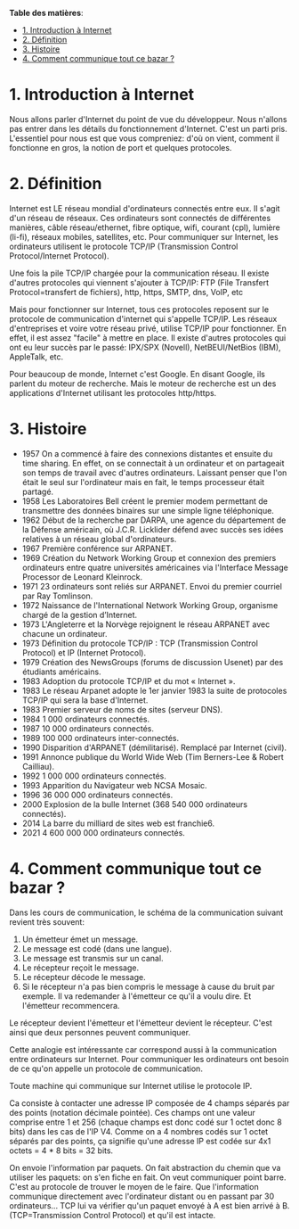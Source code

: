 
**Table des matières**:
<!-- @import "[TOC]" {cmd="toc" depthFrom=1 depthTo=6 orderedList=false} -->

<!-- code_chunk_output -->

- [1. Introduction à Internet](#1-introduction-à-internet)
- [2. Définition](#2-définition)
- [3. Histoire](#3-histoire)
- [4. Comment communique tout ce bazar ?](#4-comment-communique-tout-ce-bazar-)

<!-- /code_chunk_output -->

# 1. Introduction à Internet
Nous allons parler d'Internet du point de vue du développeur. Nous n'allons pas entrer dans les détails du fonctionnement d'Internet. C'est un parti pris. L'essentiel pour nous est que vous compreniez: d'où on vient, comment il fonctionne en gros, la notion de port et quelques protocoles.


# 2. Définition
Internet est LE réseau mondial d'ordinateurs connectés entre eux. Il s'agit d'un réseau de réseaux. Ces ordinateurs sont connectés de différentes manières, câble réseau/ethernet, fibre optique, wifi, courant (cpl), lumière (li-fi), réseaux mobiles, satellites, etc. Pour communiquer sur Internet, les ordinateurs utilisent le protocole TCP/IP (Transmission Control Protocol/Internet Protocol). 

Une fois la pile TCP/IP chargée pour la communication réseau. Il existe d'autres protocoles qui viennent s'ajouter à TCP/IP: FTP (File Transfert Protocol=transfert de fichiers), http, https, SMTP, dns, VoIP, etc

Mais pour fonctionner sur Internet, tous ces protocoles reposent sur le protocole de communication d'internet qui s'appelle TCP/IP. Les réseaux d'entreprises et voire votre réseau privé, utilise TCP/IP pour fonctionner. En effet, il est assez "facile" à mettre en place. Il existe d'autres protocoles qui ont eu leur succès par le passé: IPX/SPX (Novell), NetBEUI/NetBios (IBM), AppleTalk, etc.

Pour beaucoup de monde, Internet c'est Google. En disant Google, ils parlent du moteur de recherche. Mais le moteur de recherche est un des applications d'Internet utilisant les protocoles http/https.

# 3. Histoire

- 1957  On a commencé à faire des connexions distantes et ensuite du time sharing. En effet, on se connectait à un ordinateur et on partageait son temps de travail avec d'autres ordinateurs. Laissant penser que l'on était le seul sur l'ordinateur mais en fait, le temps processeur était partagé.
- 1958	Les Laboratoires Bell créent le premier modem permettant de transmettre des données binaires sur une simple ligne téléphonique.
- 1962	Début de la recherche par DARPA, une agence du département de la Défense américain, où J.C.R. Licklider défend avec succès ses idées relatives à un réseau global d'ordinateurs.
- 1967	Première conférence sur ARPANET.
- 1969	Création du Network Working Group et connexion des premiers ordinateurs entre quatre universités américaines via l'Interface Message Processor de Leonard Kleinrock.
- 1971	23 ordinateurs sont reliés sur ARPANET. Envoi du premier courriel par Ray Tomlinson.
- 1972	Naissance de l'International Network Working Group, organisme chargé de la gestion d’Internet.
- 1973	L'Angleterre et la Norvège rejoignent le réseau ARPANET avec chacune un ordinateur.
- 1973	Définition du protocole TCP/IP : TCP (Transmission Control Protocol) et IP (Internet Protocol).
- 1979	Création des NewsGroups (forums de discussion Usenet) par des étudiants américains.
- 1983	Adoption du protocole TCP/IP et du mot « Internet ».
- 1983  Le réseau Arpanet adopte le 1er janvier 1983 la suite de protocoles TCP/IP qui sera la base d'Internet. 
- 1983	Premier serveur de noms de sites (serveur DNS).
- 1984	1 000 ordinateurs connectés.
- 1987	10 000 ordinateurs connectés.
- 1989	100 000 ordinateurs inter-connectés.
- 1990	Disparition d'ARPANET (démilitarisé). Remplacé par Internet (civil).
- 1991	Annonce publique du World Wide Web (Tim Berners-Lee & Robert Cailliau).
- 1992	1 000 000 ordinateurs connectés.
- 1993	Apparition du Navigateur web NCSA Mosaic.
- 1996	36 000 000 ordinateurs connectés.
- 2000	Explosion de la bulle Internet (368 540 000 ordinateurs connectés).
- 2014	La barre du milliard de sites web est franchie6.
- 2021	4 600 000 000 ordinateurs connectés.


# 4. Comment communique tout ce bazar ?
Dans les cours de communication, le schéma de la communication suivant revient très souvent:
1. Un émetteur émet un message.
2. Le message est codé (dans une langue).
2. Le message est transmis sur un canal.
3. Le récepteur reçoit le message.
4. Le récepteur décode le message.
5. Si le récepteur n'a pas bien compris le message à cause du bruit par exemple. Il va redemander à l'émetteur ce qu'il a voulu dire. Et l'émetteur recommencera.


Le récepteur devient l'émetteur et l'émetteur devient le récepteur. C'est ainsi que deux personnes peuvent communiquer.

Cette analogie est intéressante car correspond aussi à la communication entre ordinateurs sur Internet. Pour communiquer les ordinateurs ont besoin de ce qu'on appelle un protocole de communication.

Toute machine qui communique sur Internet utilise le protocole IP.

Ca consiste à contacter une adresse IP composée de 4 champs séparés par des points (notation décimale pointée). Ces champs ont une valeur comprise entre 1 et 256 (chaque champs est donc codé sur 1 octet donc 8 bits) dans les cas de l'IP V4. Comme on a 4 nombres codés sur 1 octet séparés par des points, ça signifie qu'une adresse IP est codée sur 4x1 octets = 4 * 8 bits = 32 bits.

On envoie l'information par paquets. On fait abstraction du chemin que va utiliser les paquets: on s'en fiche en fait. On veut communiquer point barre. C'est au protocole de trouver le moyen de le faire. Que l'information communique directement avec l'ordinateur distant ou en passant par 30 ordinateurs...
TCP lui va vérifier qu'un paquet envoyé à A est bien arrivé à B. (TCP=Transmission Control Protocol) et qu'il est intacte.


















<!--

====================================
Interview
========================================






Depuis 20 ans une techno végète un peu.


Le britannique Tim Berners-Lee et le belge Robert Cailliau.









 Imaginons que je sois un espion style 007. Et que j'ai besoin d'un mot de passe de session de l'ordinateur du super vilain. Je pourrais mettre entre le câble de son clavier et de la tour un petit boîtier qui détecterait la pression des touches. Une lumière infrarouge s'allumerait un certain nombre de fois en fonction de la . et que j'observe ma filature depuis l'appartement en face du mien. On pourrait imaginer un autre canal de communication serait initié entre ma caméra qui observera une lampe infrarouge qui s'activerait dès que l'on tape sur un clavier.





-->